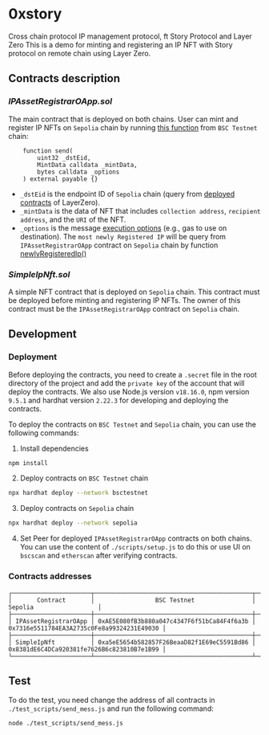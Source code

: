 # 0xstory
Cross chain protocol IP management protocol, ft Story Protocol and Layer Zero
This is a demo for minting and registering an IP NFT with Story protocol on remote chain using Layer Zero.

## Contracts description

### *IPAssetRegistrarOApp.sol*
The main contract that is deployed on both chains. User can mint and register IP NFTs on `Sepolia` chain by running [this function](https://testnet.bscscan.com/address/0xAE5E080fB3b880a047c4347F6f51bCa84F4f6a3b#writeContract#F3) from `BSC Testnet` chain:
```solidity
    function send(
        uint32 _dstEid,
        MintData calldata _mintData,
        bytes calldata _options
    ) external payable {}
```
- `_dstEid` is the endpoint ID of `Sepolia` chain (query from [deployed contracts](https://docs.layerzero.network/v2/developers/evm/technical-reference/deployed-contracts) of LayerZero).
- `_mintData` is the data of NFT that includes `collection address`, `recipient address`, and the `URI` of the NFT.
- `_options` is the message [execution options](https://docs.layerzero.network/v2/developers/evm/gas-settings/options) (e.g., gas to use on destination).
The `most newly Registered IP` will be query from `IPAssetRegistrarOApp` contract on `Sepolia` chain by function [newlyRegisteredIp()](https://eth-sepolia.blockscout.com/address/0x7316e5511784EA3A2735c0Fe8a99324231E49030?tab=read_contract#03b708a7)

### *SimpleIpNft.sol*
A simple NFT contract that is deployed on `Sepolia` chain. This contract must be deployed before minting and registering IP NFTs. The owner of this contract must be the `IPAssetRegistrarOApp` contract on `Sepolia` chain.

## Development
### Deployment
Before deploying the contracts, you need to create a `.secret` file in the root directory of the project and add the `private key` of the account that will deploy the contracts. We also use Node.js version `v18.16.0`, npm version `9.5.1` and hardhat version `2.22.3` for developing and deploying the contracts.

To deploy the contracts on `BSC Testnet` and `Sepolia` chain, you can use the following commands:
1. Install dependencies
```bash
npm install
```
2. Deploy contracts on `BSC Testnet` chain
```bash
npx hardhat deploy --network bsctestnet
```
3. Deploy contracts on `Sepolia` chain
```bash
npx hardhat deploy --network sepolia
```
4. Set Peer for deployed `IPAssetRegistrarOApp` contracts on both chains. You can use the content of `./scripts/setup.js` to do this or use UI on `bscscan` and `etherscan` after verifying contracts.

### Contracts addresses
```
┌──────────────────────┬────────────────────────────────────────────┬────────────────────────────────────────────┐
│       Contract       │                 BSC Testnet                │                   Sepolia                  │
├──────────────────────┼────────────────────────────────────────────┼────────────────────────────────────────────┤
│ IPAssetRegistrarOApp │ 0xAE5E080fB3b880a047c4347F6f51bCa84F4f6a3b │ 0x7316e5511784EA3A2735c0Fe8a99324231E49030 │
├──────────────────────┼────────────────────────────────────────────┼────────────────────────────────────────────┤
│ SimpleIpNft          │ 0xa5eE5654b582857F26BeaaD82f1E69eC5591Bd86 │ 0x8381dE6C4DCa920381fe7626B6c823810B7e1B99 │
└──────────────────────┴────────────────────────────────────────────┴────────────────────────────────────────────┘
```

## Test
To do the test, you need change the address of all contracts in `./test_scripts/send_mess.js` and run the following command:
```bash
node ./test_scripts/send_mess.js
```